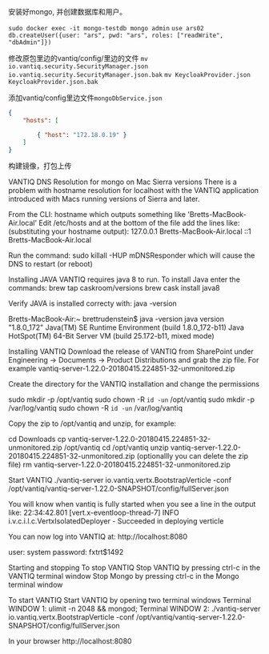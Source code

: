 安装好mongo, 并创建数据库和用户。

`sudo docker exec -it mongo-testdb mongo admin`
`use ars02`
`db.createUser({user: "ars", pwd: "ars", roles: ["readWrite", "dbAdmin"]})`

修改原包里边的vantiq/config/里边的文件
`mv io.vantiq.security.SecurityManager.json io.vantiq.security.SecurityManager.json.bak`
`mv KeycloakProvider.json KeycloakProvider.json.bak`

添加vantiq/config里边文件`mongoDbService.json`

```json
{
    "hosts": [

        { "host": "172.18.0.19" }
    ]
}
```

构建镜像，打包上传




VANTIQ DNS Resolution for mongo on Mac Sierra versions
There is a problem with hostname resolution for localhost with the VANTIQ application introduced with Macs running versions of Sierra and later.

From the CLI:
hostname
which outputs something like 'Bretts-MacBook-Air.local'
Edit /etc/hosts and at the bottom of the file add the lines like:
(substituting your hostname output):
127.0.0.1     Bretts-MacBook-Air.local
::1     Bretts-MacBook-Air.local

Run the command:
sudo killall -HUP mDNSResponder
which will cause the DNS to restart (or reboot)

Installing JAVA
VANTIQ requires java 8 to run.
To install Java enter the commands:
brew tap caskroom/versions
brew cask install java8

Verify JAVA is installed correcty with:
java -version

Bretts-MacBook-Air:~ brettrudenstein$ java -version
java version "1.8.0_172"
Java(TM) SE Runtime Environment (build 1.8.0_172-b11)
Java HotSpot(TM) 64-Bit Server VM (build 25.172-b11, mixed mode)

Installing VANTIQ
Download the release of VANTIQ from SharePoint under Engineering -> Documents -> Product Distributions and grab the zip file.  For example vantiq-server-1.22.0-20180415.224851-32-unmonitored.zip

Create the directory for the VANTIQ installation and change the permissions

sudo mkdir -p /opt/vantiq
sudo chown -R `id -un` /opt/vantiq
sudo mkdir -p /var/log/vantiq
sudo chown -R `id -un` /var/log/vantiq

Copy the zip to /opt/vantiq and unzip, for example:

cd Downloads
cp vantiq-server-1.22.0-20180415.224851-32-unmonitored.zip /opt/vantiq
cd /opt/vantiq
unzip vantiq-server-1.22.0-20180415.224851-32-unmonitored.zip
(optionallly you can delete the zip file)
rm vantiq-server-1.22.0-20180415.224851-32-unmonitored.zip

Start VANTIQ
./vantiq-server io.vantiq.vertx.BootstrapVerticle -conf /opt/vantiq/vantiq-server-1.22.0-SNAPSHOT/config/fullServer.json


You will know when vantiq is fully started when you see a line in the output like:
22:34:42.801 [vert.x-eventloop-thread-7] INFO i.v.c.i.l.c.VertxIsolatedDeployer - Succeeded in deploying verticle


You can now log into VANTIQ at:
http://localhost:8080

user: system
password: fxtrt$1492

Starting and stopping
To stop VANTIQ
Stop VANTIQ by pressing ctrl-c in the VANTIQ terminal window
Stop Mongo by pressing ctrl-c in the Mongo terminal window

To start VANTIQ 
Start VANTIQ by opening two terminal windows
Terminal WINDOW 1:
ulimit -n 2048 && mongod;
Terminal WINDOW 2:
./vantiq-server io.vantiq.vertx.BootstrapVerticle -conf /opt/vantiq/vantiq-server-1.22.0-SNAPSHOT/config/fullServer.json

In your browser
http://localhost:8080